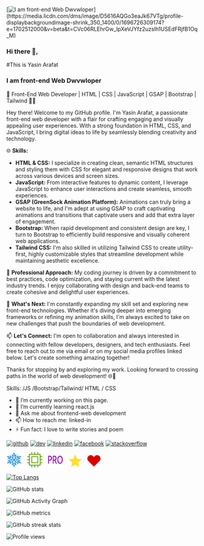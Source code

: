 [![I am front-end Web Dwvwloper]([[https://media.licdn.com/dms/image/D5616AQHFsxmcyjmX6w/profile-displaybackgroundimage-shrink_350_1400/0/1692464865862?e=1698278400&v=beta&t=uqVSQ3KUAWwxfusrpEeEBIJ2X_rR30gAu_QUsfNP0c0](https://media.licdn.com/dms/image/D5616AQGo3eaJk67VTg/profile-displaybackgroundimage-shrink_350_1400/0/1696726309174?e=1702512000&v=beta&t=CVc06RLEhrGw_IpXeVJYfz2uzslh1USEdFRjfB1Oq_M)](https://media.licdn.com/dms/image/D5616AQGo3eaJk67VTg/profile-displaybackgroundimage-shrink_350_1400/0/1696726309174?e=1702512000&v=beta&t=CVc06RLEhrGw_IpXeVJYfz2uzslh1USEdFRjfB1Oq_M))](https://media.licdn.com/dms/image/D5616AQGo3eaJk67VTg/profile-displaybackgroundimage-shrink_350_1400/0/1696726309174?e=1702512000&v=beta&t=CVc06RLEhrGw_IpXeVJYfz2uzslh1USEdFRjfB1Oq_M)
### Hi there 👋,
#This is Yasin Arafat
### I am front-end Web Dwvwloper

👋 Front-End Web Developer | HTML | CSS | JavaScript | GSAP | Bootstrap | Tailwind 👨‍💻

Hey there! Welcome to my GitHub profile. I'm Yasin Arafat, a passionate front-end web developer with a flair for crafting engaging and visually appealing user experiences. With a strong foundation in HTML, CSS, and JavaScript, I bring digital ideas to life by seamlessly blending creativity and technology.

🌐 **Skills:**
- **HTML & CSS:** I specialize in creating clean, semantic HTML structures and styling them with CSS for elegant and responsive designs that work across various devices and screen sizes.
- **JavaScript:** From interactive features to dynamic content, I leverage JavaScript to enhance user interactions and create seamless, smooth experiences.
- **GSAP (GreenSock Animation Platform):** Animations can truly bring a website to life, and I'm adept at using GSAP to craft captivating animations and transitions that captivate users and add that extra layer of engagement.
- **Bootstrap:** When rapid development and consistent design are key, I turn to Bootstrap to efficiently build responsive and visually coherent web applications.
- **Tailwind CSS:** I'm also skilled in utilizing Tailwind CSS to create utility-first, highly customizable styles that streamline development while maintaining aesthetic excellence.

💼 **Professional Approach:**
My coding journey is driven by a commitment to best practices, code optimization, and staying current with the latest industry trends. I enjoy collaborating with design and back-end teams to create cohesive and delightful user experiences.

🚀 **What's Next:**
I'm constantly expanding my skill set and exploring new front-end technologies. Whether it's diving deeper into emerging frameworks or refining my animation skills, I'm always excited to take on new challenges that push the boundaries of web development.

📫 **Let's Connect:**
I'm open to collaboration and always interested in connecting with fellow developers, designers, and tech enthusiasts. Feel free to reach out to me via email or on my social media profiles linked below. Let's create something amazing together!

Thanks for stopping by and exploring my work. Looking forward to crossing paths in the world of web development! 🌐🚀

Skills:  /JS /Bootstrap/Tailwind/ HTML / CSS

- 🔭 I’m currently working on this page. 
- 🌱 I’m currently learning react.js 
- 💬 Ask me about frontend-web development 
- 📫 How to reach me: linked-in 
- ⚡ Fun fact: I love to write stories and poem 


[<img src='https://cdn.jsdelivr.net/npm/simple-icons@3.0.1/icons/github.svg' alt='github' height='40'>](https://github.com/ysYasin/)  [<img src='https://cdn.jsdelivr.net/npm/simple-icons@3.0.1/icons/dev-dot-to.svg' alt='dev' height='40'>](https://dev.to/ysyasin)  [<img src='https://cdn.jsdelivr.net/npm/simple-icons@3.0.1/icons/linkedin.svg' alt='linkedin' height='40'>](https://www.linkedin.com/in/ysyasin/)  [<img src='https://cdn.jsdelivr.net/npm/simple-icons@3.0.1/icons/facebook.svg' alt='facebook' height='40'>](https://www.facebook.com/ysyasinarafatofficial)  [<img src='https://cdn.jsdelivr.net/npm/simple-icons@3.0.1/icons/stackoverflow.svg' alt='stackoverflow' height='40'>](https://stackoverflow.com/users/https://stackoverflow.com/users/22029966/yasin-arafat)  

<a href='https://archiveprogram.github.com/'><img src='https://raw.githubusercontent.com/acervenky/animated-github-badges/master/assets/acbadge.gif' width='40' height='40'></a> <a href='https://docs.github.com/en/developers'><img src='https://raw.githubusercontent.com/acervenky/animated-github-badges/master/assets/devbadge.gif' width='40' height='40'></a> <a href='https://github.com/pricing'><img src='https://raw.githubusercontent.com/acervenky/animated-github-badges/master/assets/pro.gif' width='40' height='40'></a> <a href='https://stars.github.com/'><img src='https://raw.githubusercontent.com/acervenky/animated-github-badges/master/assets/starbadge.gif' width='35' height='35'></a> <a href='https://docs.github.com/en/github/supporting-the-open-source-community-with-github-sponsors'><img src='https://raw.githubusercontent.com/acervenky/animated-github-badges/master/assets/sponsorbadge.gif' width='35' height='35'></a> 

[![Top Langs](https://github-readme-stats.vercel.app/api/top-langs/?username=ysYasin/)](https://github.com/anuraghazra/github-readme-stats)

![GitHub stats](https://github-readme-stats.vercel.app/api?username=ysYasin/&show_icons=true&count_private=true)  

![GitHub Activity Graph](https://activity-graph.herokuapp.com/graph?username=ysYasin/)  

![GitHub metrics](https://metrics.lecoq.io/ysYasin/)  

![GitHub streak stats](https://streak-stats.demolab.com/?user=ysYasin/)  

![Profile views](https://gpvc.arturio.dev/ysYasin/)  
